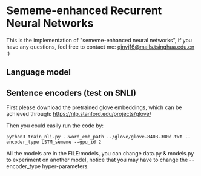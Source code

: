# Sememe-enhanced Recurrent Neural Networks
This is the implementation of "sememe-enhanced neural networks", if you have any questions, feel free to contact me: qinyj16@mails.tsinghua.edu.cn :)


## Language model

## Sentence encoders (test on SNLI)

First please download the pretrained glove embeddings, which can be achieved through: https://nlp.stanford.edu/projects/glove/ 

Then you could easily run the code by:

```
python3 train_nli.py --word_emb_path ../glove/glove.840B.300d.txt --encoder_type LSTM_sememe --gpu_id 2
```

All the models are in the FILE:models, you can change data.py & models.py to experiment on another model, notice that you may have to change the --encoder_type hyper-parameters.

